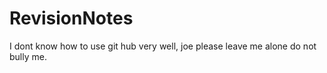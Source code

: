 # RevisionNotes
I dont know how to use git hub very well, joe please leave me alone do not bully me.
